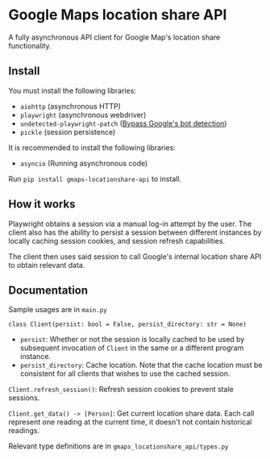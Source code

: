 # Google Maps location share API

A fully asynchronous API client for Google Map's location share functionality.

## Install

You must install the following libraries:
- `aiohttp` (asynchronous HTTP)
- `playwright` (asynchronous webdriver)
- `undetected-playwright-patch` ([Bypass Google's bot detection](https://github.com/kaliiiiiiiiii/undetected-playwright-python))
- `pickle` (session persistence)

It is recommended to install the following libraries:
- `asyncio` (Running asynchronous code)

Run `pip install gmaps-locationshare-api` to install.

## How it works

Playwright obtains a session via a manual log-in attempt by the user.
The client also has the ability to persist a session between different instances by
locally caching session cookies, and session refresh capabilities.

The client then uses said session to call Google's internal location share API to obtain relevant data.

## Documentation

Sample usages are in `main.py`

`class Client(persist: bool = False, persist_directory: str = None)`
- `persist`: Whether or not the session is locally cached to be used by subsequent invocation of `Client` in the same or a different program instance.
- `persist_directory`: Cache location. Note that the cache location must be consistent for all clients that wishes to use the cached session.

`Client.refresh_session()`: Refresh session cookies to prevent stale sessions.

`Client.get_data() -> [Person]`: Get current location share data. Each call represent one reading at the current time, it doesn't not contain historical readings.

Relevant type definitions are in `gmaps_locationshare_api/types.py`